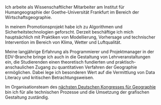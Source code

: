 Ich arbeite als Wissenschaftlicher Mitarbeiter am Institut für Humangeographie der Goethe-Universität Frankfurt im Bereich der Wirtschaftsgeographie.

In meinem Promotionsprojekt habe ich zu Algorithmen und Sicherheitstechnologien geforscht.
Derzeit beschäftige ich mich hauptsächlich mit Praktiken von Modellierung, Vorhersage und technischer Intervention im Bereich von Klima, Wetter und Luftqualität.

Meine langjährige Erfahrung als Programmierer und Projektmanager in der EDV-Branche bringe ich auch in die Gestaltung von Lehrveranstaltungen ein, die Studierenden einen theoretisch fundierten und praktisch-anschaulichen Zugang zu quantitativen Verfahren der Geographie ermöglichen.
Dabei lege ich besonderen Wert auf die Vermittlung von Data Literacy und kritischen Betrachtungsweisen.

Im Organisationsteam des [nächsten Deutschen Kongresses für Geographie](https://dkg2023.de) bin ich für alle technischen Prozesse und die Umsetzung der grafischen Gestaltung zuständig.
